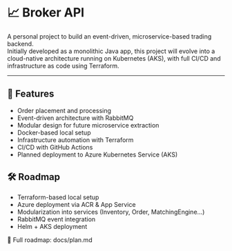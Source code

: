 # 📈 Broker API

A personal project to build an event-driven, microservice-based trading backend.  
Initially developed as a monolithic Java app, this project will evolve into a cloud-native architecture running on Kubernetes (AKS), with full CI/CD and infrastructure as code using Terraform.

---
## 🚀 Features
- Order placement and processing
- Event-driven architecture with RabbitMQ
- Modular design for future microservice extraction
- Docker-based local setup
- Infrastructure automation with Terraform
- CI/CD with GitHub Actions
- Planned deployment to Azure Kubernetes Service (AKS)
  
## 🛠️ Roadmap
  -	Terraform-based local setup
  -	Azure deployment via ACR & App Service
  -	Modularization into services (Inventory, Order, MatchingEngine...)
  -	RabbitMQ event integration
  -	Helm + AKS deployment

📝 Full roadmap: docs/plan.md